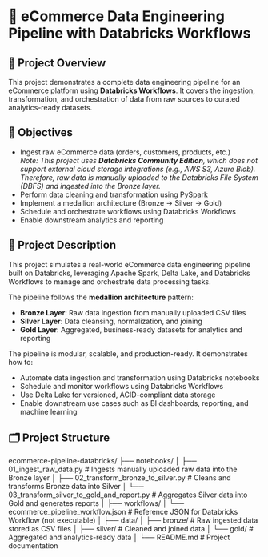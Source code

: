 # 🛒 eCommerce Data Engineering Pipeline with Databricks Workflows

## 📌 Project Overview

This project demonstrates a complete data engineering pipeline for an eCommerce platform using **Databricks Workflows**. It covers the ingestion, transformation, and orchestration of data from raw sources to curated analytics-ready datasets.

## 🎯 Objectives

- Ingest raw eCommerce data (orders, customers, products, etc.)  
  _Note: This project uses **Databricks Community Edition**, which does not support external cloud storage integrations (e.g., AWS S3, Azure Blob). Therefore, raw data is manually uploaded to the Databricks File System (DBFS) and ingested into the Bronze layer._
- Perform data cleaning and transformation using PySpark
- Implement a medallion architecture (Bronze → Silver → Gold)
- Schedule and orchestrate workflows using Databricks Workflows
- Enable downstream analytics and reporting

## 📄 Project Description

This project simulates a real-world eCommerce data engineering pipeline built on Databricks, leveraging Apache Spark, Delta Lake, and Databricks Workflows to manage and orchestrate data processing tasks.

The pipeline follows the **medallion architecture** pattern:

- **Bronze Layer**: Raw data ingestion from manually uploaded CSV files
- **Silver Layer**: Data cleansing, normalization, and joining
- **Gold Layer**: Aggregated, business-ready datasets for analytics and reporting

The pipeline is modular, scalable, and production-ready. It demonstrates how to:

- Automate data ingestion and transformation using Databricks notebooks
- Schedule and monitor workflows using Databricks Workflows
- Use Delta Lake for versioned, ACID-compliant data storage
- Enable downstream use cases such as BI dashboards, reporting, and machine learning

## 🗂️ Project Structure
ecommerce-pipeline-databricks/
├── notebooks/
│   ├── 01_ingest_raw_data.py                     # Ingests manually uploaded raw data into the Bronze layer
│   ├── 02_transform_bronze_to_silver.py          # Cleans and transforms Bronze data into Silver
│   └── 03_transform_silver_to_gold_and_report.py # Aggregates Silver data into Gold and generates reports
│
├── workflows/
│   └── ecommerce_pipeline_workflow.json          # Reference JSON for Databricks Workflow (not executable)
│
├── data/
│   ├── bronze/                                   # Raw ingested data stored as CSV files
│   ├── silver/                                   # Cleaned and joined data
│   └── gold/                                     # Aggregated and analytics-ready data
│
└── README.md                                     # Project documentation
